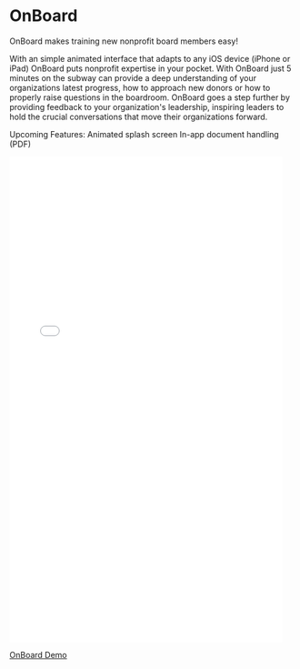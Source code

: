 # OnBoard
OnBoard makes training new nonprofit board members easy! 

With an simple animated interface that adapts to any iOS device (iPhone or iPad) OnBoard puts nonprofit expertise in your pocket. With OnBoard just 5 minutes on the subway can provide a deep understanding of your organizations latest progress, how to approach new donors or how to properly raise questions in the boardroom. OnBoard goes a step further by providing feedback to your organization's leadership, inspiring leaders to hold the crucial conversations that move their organizations forward.

Upcoming Features: 
Animated splash screen 
In-app document handling (PDF)

<iframe src="//giphy.com/embed/LJ2rknX5TtsTm" width="480" height="853" frameBorder="0" class="giphy-embed" allowFullScreen></iframe><p><a href="https://giphy.com/gifs/LJ2rknX5TtsTm">OnBoard Demo</a></p>
